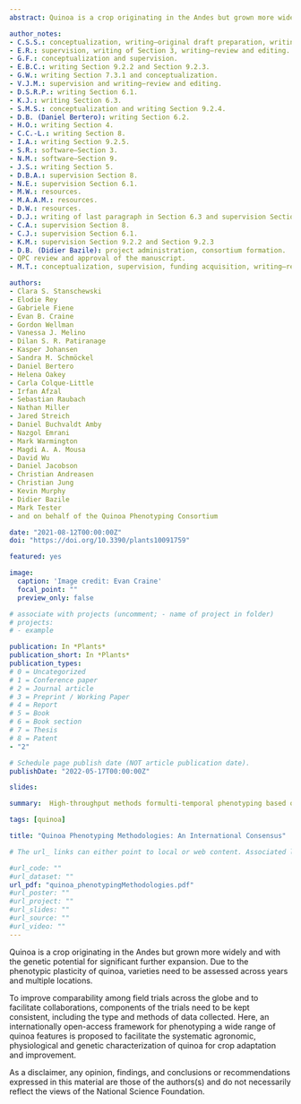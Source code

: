 ```yaml
---
abstract: Quinoa is a crop originating in the Andes but grown more widely and with the genetic potential for significant further expansion. Due to the phenotypic plasticity of quinoa, varieties need to be assessed across years and multiple locations. To improve comparability among field trials across the globe and to facilitate collaborations, components of the trials need to be kept consistent, including the type and methods of data collected. Here, an internationally open-access framework for phenotyping a wide range of quinoa features is proposed to facilitate the systematic agronomic, physiological and genetic characterization of quinoa for crop adaptation and improvement. Mature plant phenotyping is a central aspect of this paper, including detailed descriptions and the provision of phenotyping cards to facilitate consistency in data collection. High-throughput methods for multi-temporal phenotyping based on remote sensing technologies are described. Tools for higher-throughput post-harvest phenotyping of seeds are presented. A guideline for approaching quinoa field trials including the collection of environmental data and designing layouts with statistical robustness is suggested. To move towards developing resources for quinoa in line with major cereal crops, a database was created. The Quinoa Germinate Platform will serve as a central repository of data for quinoa researchers globally. 

author_notes:
- C.S.S.: conceptualization, writing—original draft preparation, writing—review and editing. 
- E.R.: supervision, writing of Section 3, writing—review and editing. 
- G.F.: conceptualization and supervision. 
- E.B.C.: writing Section 9.2.2 and Section 9.2.3. 
- G.W.: writing Section 7.3.1 and conceptualization. 
- V.J.M.: supervision and writing—review and editing. 
- D.S.R.P.: writing Section 6.1. 
- K.J.: writing Section 6.3. 
- S.M.S.: conceptualization and writing Section 9.2.4. 
- D.B. (Daniel Bertero): writing Section 6.2. 
- H.O.: writing Section 4. 
- C.C.-L.: writing Section 8. 
- I.A.: writing Section 9.2.5. 
- S.R.: software—Section 3. 
- N.M.: software—Section 9. 
- J.S.: writing Section 5. 
- D.B.A.: supervision Section 8. 
- N.E.: supervision Section 6.1. 
- M.W.: resources. 
- M.A.A.M.: resources. 
- D.W.: resources. 
- D.J.: writing of last paragraph in Section 6.3 and supervision Section 5. 
- C.A.: supervision Section 8. 
- C.J.: supervision Section 6.1. 
- K.M.: supervision Section 9.2.2 and Section 9.2.3 
- D.B. (Didier Bazile): project administration, consortium formation. 
- QPC review and approval of the manuscript. 
- M.T.: conceptualization, supervision, funding acquisition, writing—review and editing. 

authors:
- Clara S. Stanschewski
- Elodie Rey
- Gabriele Fiene
- Evan B. Craine
- Gordon Wellman
- Vanessa J. Melino
- Dilan S. R. Patiranage
- Kasper Johansen
- Sandra M. Schmöckel 
- Daniel Bertero 
- Helena Oakey 
- Carla Colque-Little
- Irfan Afzal
- Sebastian Raubach 
- Nathan Miller
- Jared Streich 
- Daniel Buchvaldt Amby
- Nazgol Emrani 
- Mark Warmington
- Magdi A. A. Mousa 
- David Wu
- Daniel Jacobson
- Christian Andreasen
- Christian Jung
- Kevin Murphy
- Didier Bazile
- Mark Tester 
- and on behalf of the Quinoa Phenotyping Consortium

date: "2021-08-12T00:00:00Z"
doi: "https://doi.org/10.3390/plants10091759"

featured: yes

image:
  caption: 'Image credit: Evan Craine'
  focal_point: ""
  preview_only: false

# associate with projects (uncomment; - name of project in folder)
# projects:
# - example

publication: In *Plants* 
publication_short: In *Plants*
publication_types:
# 0 = Uncategorized
# 1 = Conference paper
# 2 = Journal article
# 3 = Preprint / Working Paper
# 4 = Report
# 5 = Book
# 6 = Book section
# 7 = Thesis
# 8 = Patent 
- "2"

# Schedule page publish date (NOT article publication date).
publishDate: "2022-05-17T00:00:00Z"

slides: 

summary:  High-throughput methods formulti-temporal phenotyping based on remote sensing technologies are described. Tools for higher-throughput post-harvest phenotyping of seeds are presented. A guideline for approaching quinoafield trials including the collection of environmental data and designing layouts with statisticalrobustness is suggested. To move towards developing resources for quinoa in line with major cerealcrops, a database was created. The Quinoa Germinate Platform will serve as a central repository ofdata for quinoa researchers globally. 

tags: [quinoa]

title: "Quinoa Phenotyping Methodologies: An International Consensus"

# The url_ links can either point to local or web content. Associated local publication content, may be copied to the publication’s folder and referenced like url_code = "code.zip".

#url_code: ""
#url_dataset: ""
url_pdf: "quinoa_phenotypingMethodologies.pdf"
#url_poster: ""
#url_project: ""
#url_slides: ""
#url_source: ""
#url_video: ""
---
```

Quinoa is a crop originating in the Andes but grown more widely and with the genetic potential for significant further expansion. Due to the phenotypic plasticity of quinoa, varieties need to be assessed across years and multiple locations. 

To improve comparability among field trials across the globe and to facilitate collaborations, components of the trials need to be kept consistent, including the type and methods of data collected. Here, an internationally open-access framework for phenotyping a wide range of quinoa features is proposed to facilitate the systematic agronomic, physiological and genetic characterization of quinoa for crop adaptation and improvement. 

As a disclaimer, any opinion, findings, and conclusions or recommendations expressed in this material are those of the authors(s) and do not necessarily reflect the views of the National Science Foundation.


